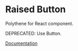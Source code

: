 # Raised Button

Polythene for React component.

DEPRECATED: Use Button.

[Documentation](https://github.com/ArthurClemens/polythene/tree/master/docs/components/react/button.md)
